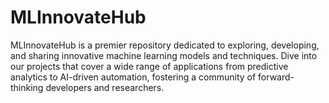 # MLInnovateHub
MLInnovateHub is a premier repository dedicated to exploring, developing, and sharing innovative machine learning models and techniques. Dive into our projects that cover a wide range of applications from predictive analytics to AI-driven automation, fostering a community of forward-thinking developers and researchers.
